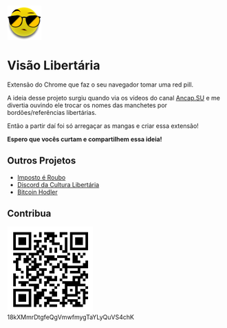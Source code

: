 <div class="content">
  <div class="header">
    <img class="logo" src="./img/icon.png" alt="Visão Libertária" />
    <h1>Visão Libertária</h1>
    <div class="description">
      Extensão do Chrome que faz o seu navegador tomar uma red pill.
    </div>
  </div>
  <div class="about">
    <p>
      A ideia desse projeto surgiu quando via os vídeos do canal
      <a href="http://ancap.su" target="_blank" alt="ANCAP.SU">Ancap.SU</a>
      e me divertia ouvindo ele trocar os nomes das manchetes por
      bordões/referências libertárias.
    </p>
    <p>
      Então a partir daí foi só arregaçar as mangas e criar essa extensão!
    </p>
    <p><b>Espero que vocês curtam e compartilhem essa ideia!</b></p>
  </div>
  <h2>Outros Projetos</h2>
  <ul>
    <li>
      <a
        href="https://www.impostoeroubo.com"
        target="_blank"
        alt="Imposto é Roubo"
      >
        Imposto é Roubo
      </a>
    </li>
    <li>
      <a
        href="https://discord.gg/ZNPvsv"
        alt="Discord do Cultura Libertária"
        target="_blank"
      >
        Discord da Cultura Libertária
      </a>
    </li>
    <li>
      <a
        href="https://bitcoinhodler.io"
        alt="BitcoinHodler.io"
        target="_blank"
      >
        Bitcoin Hodler
      </a>
    </li>
  </ul>
  <h2>Contribua</h2>
  <img
    class="donation"
    src="./img/donation.png"
    alt="18kXMmrDtgfeQgVmwfmygTaYLyQuVS4chK"
  />
  <div class="btc-text">18kXMmrDtgfeQgVmwfmygTaYLyQuVS4chK</div>
</div>
